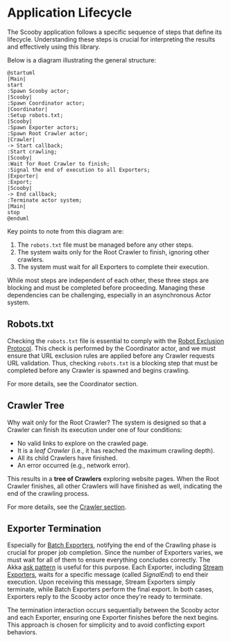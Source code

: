 # Application Lifecycle

The Scooby application follows a specific sequence of steps that define its lifecycle. Understanding these steps is
crucial for interpreting the results and effectively using this library.

Below is a diagram illustrating the general structure:

```plantuml
@startuml
|Main|
start
:Spawn Scooby actor;
|Scooby|
:Spawn Coordinator actor;
|Coordinator|
:Setup robots.txt;
|Scooby|
:Spawn Exporter actors;
:Spawn Root Crawler actor;
|Crawler|
-> Start callback;
:Start crawling; 
|Scooby|
:Wait for Root Crawler to finish;
:Signal the end of execution to all Exporters;
|Exporter|
:Export;
|Scooby|
-> End callback;
:Terminate actor system;
|Main|
stop
@enduml
```

Key points to note from this diagram are:

1. The `robots.txt` file must be managed before any other steps.
2. The system waits only for the Root Crawler to finish, ignoring other crawlers.
3. The system must wait for all Exporters to complete their execution.

While most steps are independent of each other, these three steps are blocking and must be completed before proceeding.
Managing these dependencies can be challenging, especially in an asynchronous Actor system.

## Robots.txt

Checking the `robots.txt` file is essential to comply with
the [Robot Exclusion Protocol](https://en.wikipedia.org/wiki/Robots.txt). This check is performed by the Coordinator
actor, and we must ensure that URL exclusion rules are applied before any Crawler requests URL validation. Thus,
checking `robots.txt` is a blocking step that must be completed before any Crawler is spawned and begins crawling.

For more details, see the Coordinator section.

## Crawler Tree

Why wait only for the Root Crawler? The system is designed so that a Crawler can finish its execution under one of four
conditions:

* No valid links to explore on the crawled page.
* It is a _leaf Crawler_ (i.e., it has reached the maximum crawling depth).
* All its child Crawlers have finished.
* An error occurred (e.g., network error).

This results in a **tree of Crawlers** exploring website pages. When the Root Crawler finishes, all other Crawlers will
have finished as well, indicating the end of the crawling process.

For more details, see the [Crawler section](Crawler.md).

## Exporter Termination

Especially for [Batch Exporters](Exporter.md#batch-exporters), notifying the end of the Crawling phase is crucial for
proper job completion. Since the number of Exporters varies, we must wait for all of them to ensure everything concludes
correctly. The Akka [ask pattern](https://doc.akka.io/docs/akka/current/stream/operators/Source-or-Flow/ask.html) is
useful for this purpose. Each Exporter, including [Stream Exporters](Exporter.md#stream-exporters), waits for a specific
message (called _SignalEnd_) to end their execution. Upon receiving this message, Stream Exporters simply terminate,
while Batch Exporters perform the final export. In both cases, Exporters reply to the Scooby actor once they're ready to
terminate.

The termination interaction occurs sequentially between the Scooby actor and each Exporter, ensuring one Exporter
finishes before the next begins. This approach is chosen for simplicity and to avoid conflicting export behaviors.